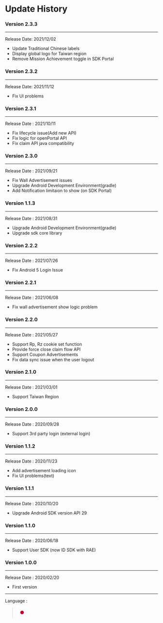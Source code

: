 # Update History

### Version 2.3.3
<hr/>
Release Date: 2021/12/02

* Update Traditional Chinese labels
* Display global logo for Taiwan region
* Remove Mission Achievement toggle in SDK Portal

### Version 2.3.2
<hr/>
Release Date: 2021/11/12

* Fix UI problems

### Version 2.3.1
<hr/>
Release Date : 2021/10/11

* Fix lifecycle issue(Add new API)
* Fix logic for openPortal API
* Fix claim API java compatibility

### Version 2.3.0
<hr/>
Release Date : 2021/09/21

* Fix Wall Advertisement issues
* Upgrade Android Development Environment(gradle)
* Add Notification limitaion to show (on SDK Portal)

### Version 1.1.3
<hr/>
Release Date : 2021/08/31

* Upgrade Android Development Environment(gradle)
* Upgrade sdk core library

### Version 2.2.2
<hr/>
Release Date : 2021/07/26

* Fix Android 5 Login Issue

### Version 2.2.1
<hr/>
Release Date : 2021/06/08

* Fix wall advertisement show logic problem

### Version 2.2.0
<hr/>
Release Date : 2021/05/27

* Support Rp, Rz cookie set function
* Provide force close claim flow API
* Support Coupon Advertisements
* Fix data sync issue when the user logout

### Version 2.1.0
<hr/>
Release Date : 2021/03/01

* Support Taiwan Region

### Version 2.0.0
<hr/>
Release Date : 2020/09/28

* Support 3rd party login (external login)

### Version 1.1.2
<hr/>
Release Date : 2020/11/23

* Add advertisement loading icon
* Fix UI problems(text)

### Version 1.1.1
<hr/>
Release Date : 2020/10/20  

* Upgrade Android SDK version API 29

### Version 1.1.0
<hr/>
Release Date : 2020/06/18  

* Support User SDK (now ID SDK with RAE)

### Version 1.0.0
<hr/>
Release Date : 2020/02/20  

* First version

---
Language :
> [![ja](../lang/ja.png)](../ja/history/README.md)
